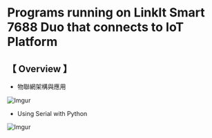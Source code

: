# Programs running on LinkIt Smart 7688 Duo that connects to IoT Platform
     
## 【 Overview 】
                 
* 物聯網架構與應用
   
![Imgur](http://i.imgur.com/XbPXX59.png)

* Using Serial with Python
     
![Imgur](http://i.imgur.com/5Su09Vc.png)

  

